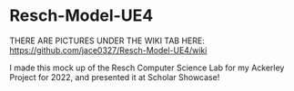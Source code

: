 # Resch-Model-UE4

THERE ARE PICTURES UNDER THE WIKI TAB HERE: https://github.com/jace0327/Resch-Model-UE4/wiki

I made this mock up of the Resch Computer Science Lab for my Ackerley Project for 2022, and presented it at Scholar Showcase!
